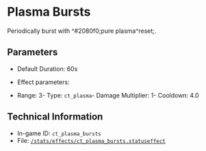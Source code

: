 # Plasma Bursts

Periodically burst with ^#2080f0;pure plasma^reset;.

## Parameters

- Default Duration: 60s
- Effect parameters: 

- Range: 3- Type: `ct_plasma`- Damage Multiplier: 1- Cooldown: 4.0

## Technical Information

- In-game ID: `ct_plasma_bursts`
- File: [`/stats/effects/ct_plasma_bursts.statuseffect`](https://github.com/Ceterai/Enternia/blob/main/stats/effects/ct_plasma_bursts.statuseffect)
